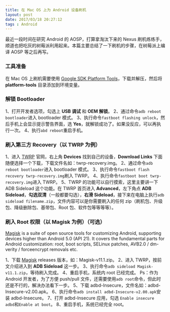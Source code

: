 ```yaml
---
title: 在 Mac OS 上为 Android 设备刷机
layout: post
date: 2017/03/18 20:27:12
tags : Android
---
```


最近一段时间在研究 Android 的 AOSP，打算拿淘汰下来的 Nexus 刷机练练手，顺道也把吃灰的树莓派利用起来。本篇主要总结了一下刷机的步骤，在树莓派上编译 AOSP 等之后再写。

### 工具准备
在 Mac OS 上刷机需要使用 [Google SDK Platform Tools](https://developer.android.com/studio/releases/platform-tools)，下载并解压，然后将 **platform-tools** 目录添加到环境变量。

### 解锁 Bootloader

1、打开开发者选项，勾选上 **USB 调试** 和 **OEM 解锁**。
2、通过命令`adb reboot bootloader`进入 bootloader 模式。
3、执行命令`fastboot flashing unlock`，然后手机上会显示提示警告界面，选 **Yes**，就解锁成功了。如果没反应，可以再执行一次。
4、执行`abd reboot`重启手机。

### 刷入第三方 Recovery（以 TWRP 为例）

1、进入 [TWRP](https://twrp.me/) 官网，右上角 **Devices** 找到自己的设备，**Download Links** 下面随便选择一个下载，下载文件名如：twrp-recovery.img。
2、通过命令`adb reboot bootloader`进入 bootloader 模式。
3、执行命令`fastboot flash recovery twrp-recovery.img`刷入 TWRP。
4、执行命令`fastboot boot twrp-recovery.img`进入 TWRP。
5、TWRP 的功能可以自行摸索，这里主要讲一下 ADB Sideload 这个功能。在 TWRP 首页进入 **Advanced**，左下角点 **ADB Sideload**，**勾选双清**（一般都要勾选），**右滑 Sideload**，接下来在电脑上执行`adb sideload filename.zip`，文件内容可以是你需要刷入的任何 zip（刷机包、升级包、降级删除包、基带包、Root 包、软件包等等等等）。

### 刷入 Root 权限（以 Magisk 为例）（可选）

[Magisk](https://github.com/topjohnwu/Magisk) is a suite of open source tools for customizing Android, supporting devices higher than Android 5.0 (API 21). It covers the fundamental parts for Android customization: root, boot scripts, SELinux patches, AVB2.0 / dm-verity / forceencrypt removals etc.

1、下载 [Magisk](https://github.com/topjohnwu/Magisk/releases) releases 版本，如：Magisk-v11.1.zip。
2、进入 TWRP，按前文介绍进入到 **ADB Sideload** 这一步。
3、执行命令`adb sideload Magisk-v11.1.zip`，等待刷入完成。
4、重启手机，系统内 root 已经完成。
Ps：作为 Android 开发者，为了方便 push/pull 文件，还需要使用`adb root`命令，但此时还是不行的，解决办法看下一步。
5、下载 adbd-Insecure，文件名如：adbd-Insecure-v2.00.apk。
6、执行命令`adb install adbd-Insecure-v2.00.apk`安装 adbd-Insecure。
7、打开 adbd-Insecure 应用，勾选 `Enable insecure adbd`和`Enable at boot`。
8、重启手机，系统已经完全 root。

<br/>
